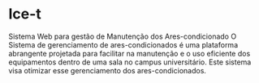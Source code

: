 # Ice-t
Sistema Web para gestão de Manutenção dos Ares-condicionado  O Sistema de gerenciamento de ares-condicionados é uma plataforma abrangente projetada para facilitar na manutenção e o uso eficiente dos equipamentos dentro de uma sala no campus universitário. Este sistema visa otimizar esse gerenciamento dos ares-condicionados.
